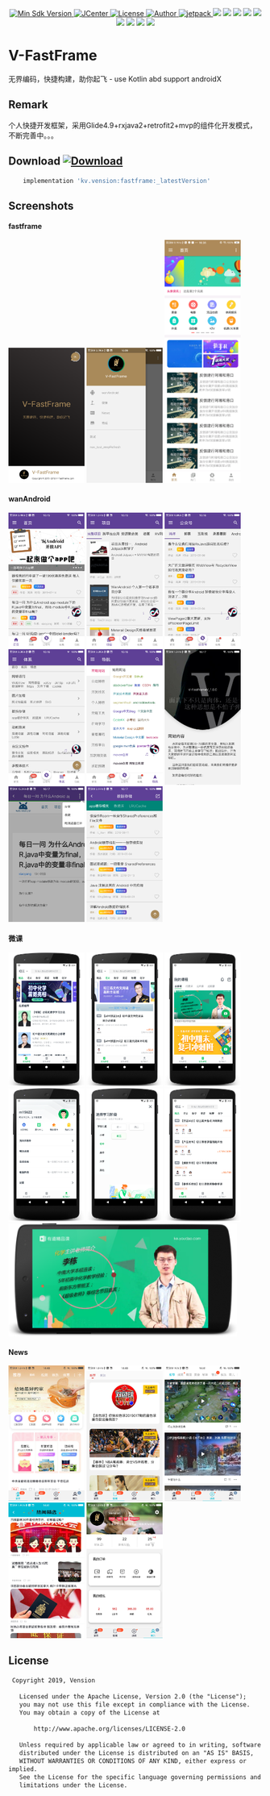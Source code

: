 <p align="center">
  <a href="https://android-arsenal.com/api?level=19">
    <img src="https://img.shields.io/badge/API-19%2B-green.svg?style=flat-square" alt="Min Sdk Version" />
  </a>
   <a href="https://bintray.com/vension/vensionCenter/V-FastFrame/_latestVersion">
    <img src="https://api.bintray.com/packages/vension/vensionCenter/V-FastFrame/images/download.svg?style=flat-square" alt="JCenter" />
  </a>
   <a href="http://www.apache.org/licenses/LICENSE-2.0">
    <img src="http://img.shields.io/badge/License-Apache%202.0-blue.svg?style=flat-square" alt="License" />
  </a>
  <a href="#">
    <img src="https://img.shields.io/badge/Author-Vension-orange.svg?style=flat-square" alt="Author" />
  </a>
   <a href="https://developer.android.com/jetpack/">
    <img src="https://img.shields.io/badge/Jetpack-Vension-brightgreen.svg" alt="jetpack" />
  </a>
  <a href="#"><img src="https://img.shields.io/badge/%E9%9D%A2%E5%90%91-Android%E5%BC%80%E5%8F%91-%232CC159.svg"></a>
  <a href="#"><img src="https://img.shields.io/badge/language-kotlin-orange.svg"></a>
  <a href="#"><img src="https://img.shields.io/github/languages/count/unboundedcode/V-FastFrame.svg"></a>
  <a href="#"><img src="https://img.shields.io/github/languages/top/unboundedcode/V-FastFrame.svg?style=flat-square"></a>
  <a href="https://github.com/unboundedcode/V-FastFrame/releases">
    <img src="https://img.shields.io/github/release/unboundedcode/V-FastFrame.svg">
  </a>
  <a href="#"><img src="https://img.shields.io/github/repo-size/unboundedcode/V-FastFrame.svg?style=flat-square"></a>
  <a href="#"><img src="https://img.shields.io/github/languages/code-size/unboundedcode/V-FastFrame.svg?style=flat-square"></a>
  <a href="#"><img src="https://img.shields.io/github/downloads/unboundedcode/V-FastFrame/total.svg?style=flat-square"></a>
  <a href="#"><img src="https://img.shields.io/badge/version-0.0.1-blue.svg"></a>
</p>

# V-FastFrame
无界编码，快捷构建，助你起飞 - use Kotlin abd support androidX

## Remark
个人快捷开发框架，采用Glide4.9+rxjava2+retrofit2+mvp的组件化开发模式，不断完善中。。。

## Download [ ![Download](https://api.bintray.com/packages/vension/vensionCenter/V-FastFrame/images/download.svg) ](https://bintray.com/vension/vensionCenter/V-FastFrame/_latestVersion)
``` gradle
    implementation 'kv.vension:fastframe:_latestVersion'
```

## Screenshots

#### fastframe
<a href="screenshots/fastframe_1.png"><img src="screenshots/fastframe_1.png" width="30%"/></a>
<a href="screenshots/fastframe_2.png"><img src="screenshots/fastframe_2.png" width="30%"/></a>
<a href="screenshots/fastframe_3.png"><img src="screenshots/fastframe_3.png" width="30%"/></a>

#### wanAndroid
<a href="screenshots/wan/wan_1.png"><img src="screenshots/wan/wan_1.png" width="30%"/></a>
<a href="screenshots/wan/wan_2.png"><img src="screenshots/wan/wan_2.png" width="30%"/></a>
<a href="screenshots/wan/wan_3.png"><img src="screenshots/wan/wan_3.png" width="30%"/></a>
<a href="screenshots/wan/wan_4.png"><img src="screenshots/wan/wan_4.png" width="30%"/></a>
<a href="screenshots/wan/wan_5.png"><img src="screenshots/wan/wan_5.png" width="30%"/></a>
<a href="screenshots/wan/wan_6.png"><img src="screenshots/wan/wan_6.png" width="30%"/></a>
<a href="screenshots/wan/wan_7.png"><img src="screenshots/wan/wan_7.png" width="30%"/></a>
<a href="screenshots/wan/wan_8.png"><img src="screenshots/wan/wan_8.png" width="30%"/></a>

#### 微课
<a href="screenshots/wk/one.png"><img src="screenshots/wk/one.png" width="30%"/></a> 
<a href="screenshots/wk/two.png"><img src="screenshots/wk/two.png" width="30%"/></a>
<a href="screenshots/wk/three.png"><img src="screenshots/wk/three.png" width="30%"/></a>
<a href="screenshots/wk/four.png"><img src="screenshots/wk/four.png" width="30%"/></a> 
<a href="screenshots/wk/five.png"><img src="screenshots/wk/five.png" width="30%"/></a>
<a href="screenshots/wk/.png"><img src="screenshots/wk/six.png" width="30%"/></a>
<a href="screenshots/wk/seven.png"><img src="screenshots/wk/seven.png" width="90%"/></a> 

#### News
<a href="screenshots/news/news_1.png"><img src="screenshots/news/news_1.png" width="30%"/></a> 
<a href="screenshots/news/news_2.png"><img src="screenshots/news/news_2.png" width="30%"/></a> 
<a href="screenshots/news/news_3.png"><img src="screenshots/news/news_3.png" width="30%"/></a> 
<a href="screenshots/news/news_4.png"><img src="screenshots/news/news_4.png" width="30%"/></a> 
<a href="screenshots/news/news_5.png"><img src="screenshots/news/news_5.png" width="30%"/></a> 


## License
```
 Copyright 2019, Vension

   Licensed under the Apache License, Version 2.0 (the "License");
   you may not use this file except in compliance with the License.
   You may obtain a copy of the License at

       http://www.apache.org/licenses/LICENSE-2.0

   Unless required by applicable law or agreed to in writing, software
   distributed under the License is distributed on an "AS IS" BASIS,
   WITHOUT WARRANTIES OR CONDITIONS OF ANY KIND, either express or implied.
   See the License for the specific language governing permissions and
   limitations under the License.
```
